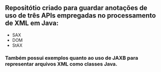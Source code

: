 ## Repositótio criado para guardar anotações de uso de três APIs empregadas no processamento de XML em Java:
- SAX
- DOM
- StAX

### Também possui exemplos quanto ao uso de JAXB para representar arquivos XML como classes Java.
